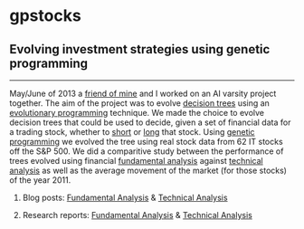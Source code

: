 gpstocks
========

## Evolving investment strategies using genetic programming
***

May/June of 2013 a [friend of mine](http://stuartreid.co.za) and I worked on an AI varsity project together.
The aim of the project was to evolve [decision trees](http://en.wikipedia.org/wiki/Decision_tree) using an [evolutionary programming](http://en.wikipedia.org/wiki/Evolutionary_programming) technique.
We made the choice to evolve decision trees that could be used to decide, given a set of financial data for a trading stock, whether to <a href="http://en.wikipedia.org/wiki/Short_(finance)">short</a> or <a href="http://en.wikipedia.org/wiki/Long_(finance)">long</a> that stock.
Using [genetic programming](http://en.wikipedia.org/wiki/Genetic_programming) we evolved the tree using real stock data from 62 IT stocks off the S&P 500. We did a comparitive study between the performance of trees evolved using financial [fundamental analysis](http://en.wikipedia.org/wiki/Fundamental_analysis) against [technical analysis](http://en.wikipedia.org/wiki/Technical_analysis) as well as the average movement of the market (for those stocks) of the year 2011.

1. Blog posts: [Fundamental Analysis](http://simonvandyk.co.za/blog/2013/07/28/evolving-investment-strategies-using-genetic-programming/) & [Technical Analysis](http://www.stuartreid.co.za/using-gp-to-evolve-security-analysis-decision-trees/)

2. Research reports: [Fundamental Analysis](https://docs.google.com/file/d/0B4JHGiC-rWKmbm9MYWx2b1VNV2c/edit?usp=sharing) & [Technical Analysis](https://docs.google.com/file/d/0B4JHGiC-rWKmWThhbWtwVngxbnM/edit?usp=sharing)
